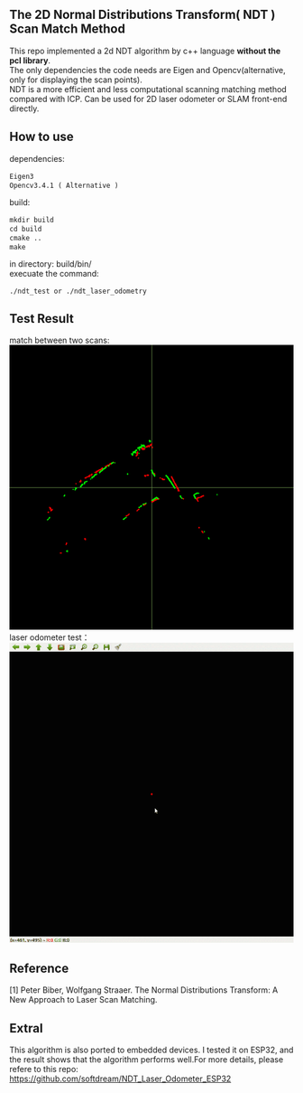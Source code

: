 ## The 2D Normal Distributions Transform( NDT ) Scan Match Method
This repo implemented a 2d NDT algorithm by c++ language **without the pcl library**. </br>
The only dependencies the code needs are Eigen and Opencv(alternative, only for displaying the scan points).</br>
NDT is a more efficient and less computational scanning matching method compared with ICP. Can be used for 2D laser odometer or SLAM front-end directly.

## How to use
dependencies:
``` shell
Eigen3
Opencv3.4.1 ( Alternative )
```
build:
``` shell
mkdir build
cd build
cmake ..
make
```
in directory: build/bin/ </br>
execuate the command:
``` shell
./ndt_test or ./ndt_laser_odometry
```
## Test Result
match between two scans:</br>
 ![img](https://github.com/softdream/ndt-algorithm/blob/master/test_images/test.gif) </br>
 laser odometer test：</br>
 ![img](https://github.com/softdream/ndt-algorithm/blob/master/test_images/odometry.gif)
## Reference
[1] Peter Biber, Wolfgang Straaer. The Normal Distributions Transform: A New Approach to Laser Scan 
Matching.

## Extral
This algorithm is also ported to embedded devices. I tested it on ESP32, and the result shows that the algorithm performs well.For more details, please refere to this repo: https://github.com/softdream/NDT_Laser_Odometer_ESP32
